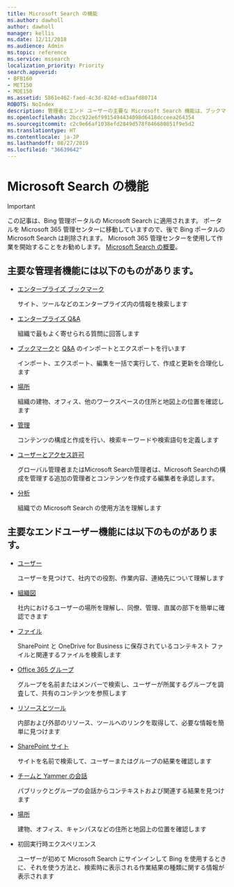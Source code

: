 ```yaml
---
title: Microsoft Search の機能
ms.author: dawholl
author: dawholl
manager: kellis
ms.date: 12/11/2018
ms.audience: Admin
ms.topic: reference
ms.service: mssearch
localization_priority: Priority
search.appverid:
- BFB160
- MET150
- MOE150
ms.assetid: 5861e462-faed-4c3d-824d-ed3aafd80714
ROBOTS: NoIndex
description: 管理者とエンド ユーザーの主要な Microsoft Search 機能は、ブックマーク、Q&A、管理、データ分析です
ms.openlocfilehash: 2bcc922e6f9915494434098d6418dcceea264354
ms.sourcegitcommit: c2c9e66af1038efd2849d578f846680851f9e5d2
ms.translationtype: HT
ms.contentlocale: ja-JP
ms.lasthandoff: 08/27/2019
ms.locfileid: "36639642"
---
```

# <a name="features-of-microsoft-search"></a>Microsoft Search の機能

> [!IMPORTANT]
> この記事は、Bing 管理ポータルの Microsoft Search に適用されます。 ポータルを Microsoft 365 管理センターに移動していますので、後で Bing ポータルの Microsoft Search は削除されます。 Microsoft 365 管理センターを使用して作業を開始することをお勧めします。 [Microsoft Search の概要](overview-microsoft-search.md)。

## <a name="key-admin-features-include"></a>主要な管理者機能には以下のものがあります。

- [エンタープライズ ブックマーク](create-and-manage-bookmarks.md)
    
    サイト、ツールなどのエンタープライズ内の情報を検索します
    
- [エンタープライズ Q&A](create-and-manage-qas.md)
    
    組織で最もよく寄せられる質問に回答します
    
- [ブックマーク](bulk-create-bookmarks.md)と [Q&A](bulk-create-qas.md) のインポートとエクスポートを行います
    
    インポート、エクスポート、編集を一括で実行して、作成と更新を合理化します

- [場所](locations.md)
    
    組織の建物、オフィス、他のワークスペースの住所と地図上の位置を確認します
    
- [管理](set-up-microsoft-search.md)
    
    コンテンツの構成と作成を行い、検索キーワードや検索語句を定義します
    
- [ユーザーとアクセス許可](add-users.md)
    
    グローバル管理者またはMicrosoft Search管理者は、Microsoft Searchの構成を管理する追加の管理者とコンテンツを作成する編集者を承認します。
    
- [分析](get-insights.md) 
    
    組織での Microsoft Search の使用方法を理解します 
    
## <a name="key-end-user-features-include"></a>主要なエンドユーザー機能には以下のものがあります。

- [ユーザー](use/find-people-and-groups.md)
    
    ユーザーを見つけて、社内での役割、作業内容、連絡先について理解します
    
- [組織図](use/find-people-and-groups.md)
    
    社内におけるユーザーの場所を理解し、同僚、管理、直属の部下を簡単に確認できます
    
- [ファイル](use/find-files.md)
    
    SharePoint と OneDrive for Business に保存されているコンテキスト ファイルと関連するファイルを検索します
    
- [Office 365 グループ](use/find-people-and-groups.md)
    
    グループを名前またはメンバーで検索し、ユーザーが所属するグループを調査して、共有のコンテンツを参照します
    
- [リソースとツール](use/find-resources-tools-and-more.md)
    
    内部および外部のリソース、ツールへのリンクを取得して、必要な情報を簡単に見つけます
    
- [SharePoint サイト](use/find-sharepoint-sites.md)
    
    サイトを名前で検索して、ユーザーまたはグループの結果を確認します
    
- [チームと Yammer の会話](use/find-conversations.md)
    
    パブリックとグループの会話からコンテキストおよび関連する結果を見つけます

- [場所](use/find-locations.md)
    
    建物、オフィス、キャンパスなどの住所と地図上の位置を確認します
    
- 初回実行時エクスペリエンス
    
    ユーザーが初めて Microsoft Search にサインインして Bing を使用するときに、それを使う方法と、検索時に表示される作業結果の種類に関する情報が表示されます